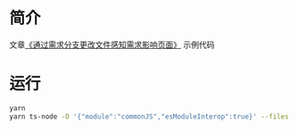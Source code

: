 # 简介
文章[《通过需求分支更改文件感知需求影响页面》](https://github.com/fulldo/blog/blob/main/%E9%80%9A%E8%BF%87%E9%9C%80%E6%B1%82%E5%88%86%E6%94%AF%E6%9B%B4%E6%94%B9%E6%96%87%E4%BB%B6%E6%84%9F%E7%9F%A5%E9%9C%80%E6%B1%82%E5%BD%B1%E5%93%8D%E9%A1%B5%E9%9D%A2.md)
 示例代码
# 运行

```bash
yarn
yarn ts-node -O '{"module":"commonJS","esModuleInterop":true}' --files -r tsconfig-paths/register parse.js
```
